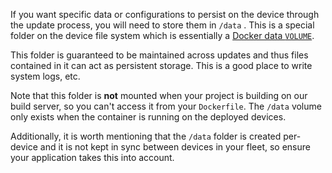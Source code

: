 
If you want specific data or configurations to persist on the device through the update process, you will need to store them in `/data` . This is a special folder on the device file system which is essentially a [Docker data `VOLUME`][docker-volume-link].

This folder is guaranteed to be maintained across updates and thus files contained in it can act as persistent storage.	This is a good place to write system logs, etc.

Note that this folder is __not__ mounted when your project is building on our build server, so you can't access it from your `Dockerfile`. The `/data` volume only exists when the container is running on the deployed devices. 		

Additionally, it is worth mentioning that the `/data` folder is created per-device and it is not kept in sync between devices in your fleet, so ensure your application takes this into account.

[docker-volume-link]:https://docs.docker.com/userguide/dockervolumes/
